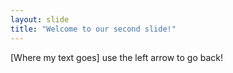 ```yaml
---
layout: slide
title: "Welcome to our second slide!"
---
```

[Where my text goes]
use the left arrow to go back!
